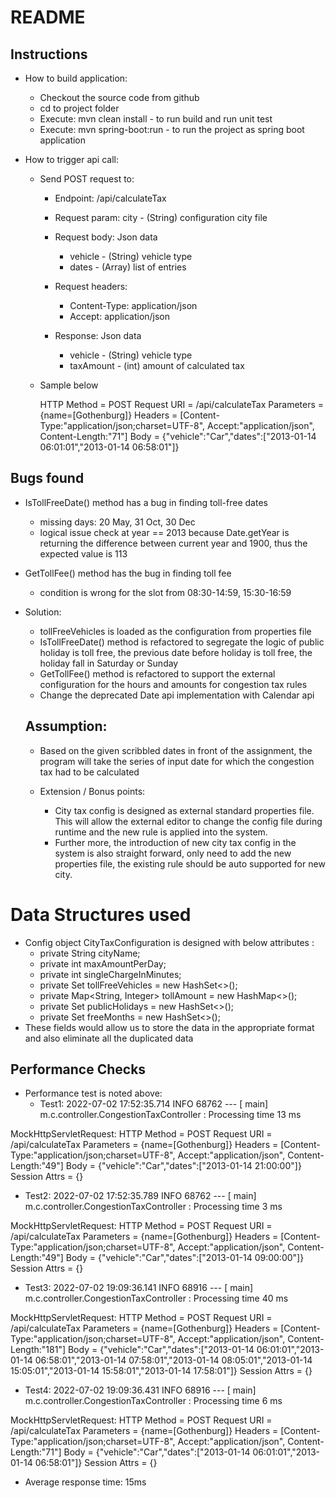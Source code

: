# README
## Instructions
- How to build application:
  - Checkout the source code from github
  - cd to project folder
  - Execute: mvn clean install - to run build and run unit test
  - Execute: mvn spring-boot:run - to run the project as spring boot application

- How to trigger api call:
  - Send POST request to:
    - Endpoint: /api/calculateTax
    - Request param: city - (String) configuration city file
    - Request body: Json data
      - vehicle - (String) vehicle type
      - dates - (Array) list of entries
    - Request headers:
      - Content-Type: application/json
      - Accept: application/json

    - Response: Json data
      - vehicle - (String) vehicle type
      - taxAmount - (int) amount of calculated tax

  - Sample below

    HTTP Method = POST
    Request URI = /api/calculateTax
    Parameters = {name=[Gothenburg]}
    Headers = [Content-Type:"application/json;charset=UTF-8", Accept:"application/json", Content-Length:"71"]
    Body = {"vehicle":"Car","dates":["2013-01-14 06:01:01","2013-01-14 06:58:01"]}


## Bugs found
  - IsTollFreeDate() method has a bug in finding toll-free dates
    - missing days: 20 May, 31 Oct, 30 Dec
    - logical issue check at year == 2013 because Date.getYear is returning the difference
    between current year and 1900, thus the expected value is 113
  - GetTollFee() method has the bug in finding toll fee
    - condition is wrong for the slot from 08:30-14:59, 15:30-16:59

- Solution:
  - tollFreeVehicles is loaded as the configuration from properties file    
  - IsTollFreeDate() method is refactored to segregate the logic of public holiday is toll free, 
    the previous date before holiday is toll free, the holiday fall in Saturday or Sunday
  - GetTollFee() method is refactored to support the external configuration for the hours and amounts
    for congestion tax rules
  - Change the deprecated Date api implementation with Calendar api 
  
  ## Assumption:
  - Based on the given scribbled dates in front of the assignment, the program will take the series of input date for which the congestion tax had to be calculated
 
  - Extension / Bonus points:
    - City tax config is designed as external standard properties file. This will allow the external editor to change the config file during runtime and the new rule is applied into the system.
    - Further more, the introduction of new city tax config in the system is also straight forward, only need to add the new properties file, the existing rule should be auto supported for new city.

# Data Structures used
- Config object CityTaxConfiguration is designed with below attributes :
   - private String cityName;
   - private int maxAmountPerDay;
   - private int singleChargeInMinutes;
   - private Set<String> tollFreeVehicles = new HashSet<>();
   - private Map<String, Integer> tollAmount = new HashMap<>();
   - private Set<String> publicHolidays = new HashSet<>();
   - private Set<Integer> freeMonths = new HashSet<>();
- These fields would allow us to store the data in the appropriate format and also eliminate all the duplicated data

## Performance Checks
- Performance test is noted above:
  - Test1:
2022-07-02 17:52:35.714  INFO 68762 --- [           main] m.c.controller.CongestionTaxController   : Processing time 13 ms

MockHttpServletRequest:
HTTP Method = POST
Request URI = /api/calculateTax
Parameters = {name=[Gothenburg]}
Headers = [Content-Type:"application/json;charset=UTF-8", Accept:"application/json", Content-Length:"49"]
Body = {"vehicle":"Car","dates":["2013-01-14 21:00:00"]}
Session Attrs = {}
    
  - Test2:
2022-07-02 17:52:35.789  INFO 68762 --- [           main] m.c.controller.CongestionTaxController   : Processing time 3 ms

MockHttpServletRequest:
HTTP Method = POST
Request URI = /api/calculateTax
Parameters = {name=[Gothenburg]}
Headers = [Content-Type:"application/json;charset=UTF-8", Accept:"application/json", Content-Length:"49"]
Body = {"vehicle":"Car","dates":["2013-01-14 09:00:00"]}
Session Attrs = {}

  - Test3:
2022-07-02 19:09:36.141  INFO 68916 --- [           main] m.c.controller.CongestionTaxController   : Processing time 40 ms

MockHttpServletRequest:
HTTP Method = POST
Request URI = /api/calculateTax
Parameters = {name=[Gothenburg]}
Headers = [Content-Type:"application/json;charset=UTF-8", Accept:"application/json", Content-Length:"181"]
Body = {"vehicle":"Car","dates":["2013-01-14 06:01:01","2013-01-14 06:58:01","2013-01-14 07:58:01","2013-01-14 08:05:01","2013-01-14 15:05:01","2013-01-14 15:58:01","2013-01-14 17:58:01"]}
Session Attrs = {}

  - Test4:
2022-07-02 19:09:36.431  INFO 68916 --- [           main] m.c.controller.CongestionTaxController   : Processing time 6 ms

MockHttpServletRequest:
HTTP Method = POST
Request URI = /api/calculateTax
Parameters = {name=[Gothenburg]}
Headers = [Content-Type:"application/json;charset=UTF-8", Accept:"application/json", Content-Length:"71"]
Body = {"vehicle":"Car","dates":["2013-01-14 06:01:01","2013-01-14 06:58:01"]}
Session Attrs = {}
  
  - Average response time: 15ms
